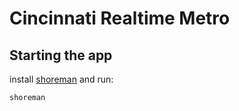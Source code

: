 # Cincinnati Realtime Metro

## Starting the app

install [shoreman](https://github.com/chrismytton/shoreman) and run:
 
    shoreman
